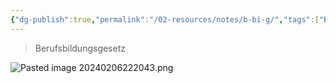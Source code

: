 ```yaml
---
{"dg-publish":true,"permalink":"/02-resources/notes/b-bi-g/","tags":["BBiG"],"noteIcon":"","updated":"2025-07-12T13:31:41.000+02:00"}
---
```


>Berufsbildungsgesetz

![Pasted image 20240206222043.png](/img/user/02%20-%20RESOURCES/Files/IMG/Pasted%20image%2020240206222043.png)